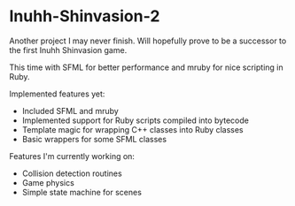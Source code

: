 # Inuhh-Shinvasion-2

Another project I may never finish.
Will hopefully prove to be a successor to the first Inuhh Shinvasion game.

This time with SFML for better performance and mruby for nice scripting in Ruby.

Implemented features yet:

* Included SFML and mruby
* Implemented support for Ruby scripts compiled into bytecode
* Template magic for wrapping C++ classes into Ruby classes
* Basic wrappers for some SFML classes

Features I'm currently working on:

* Collision detection routines
* Game physics
* Simple state machine for scenes
